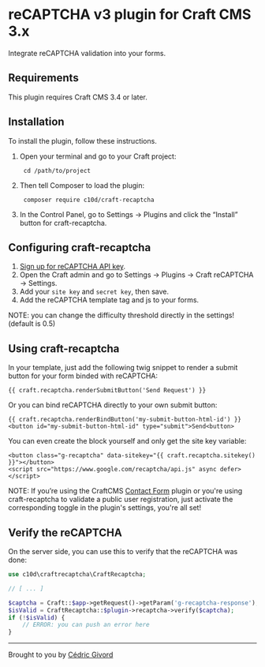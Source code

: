 # reCAPTCHA v3 plugin for Craft CMS 3.x

Integrate reCAPTCHA validation into your forms.


## Requirements

This plugin requires Craft CMS 3.4 or later.


## Installation

To install the plugin, follow these instructions.

1. Open your terminal and go to your Craft project:

        cd /path/to/project

2. Then tell Composer to load the plugin:

        composer require c10d/craft-recaptcha

3. In the Control Panel, go to Settings → Plugins and click the “Install” button for craft-recaptcha.


## Configuring craft-recaptcha

1. [Sign up for reCAPTCHA API key](https://www.google.com/recaptcha/admin/create).
2. Open the Craft admin and go to Settings → Plugins → Craft reCAPTCHA → Settings.
3. Add your `site key` and `secret key`, then save.
4. Add the reCAPTCHA template tag and js to your forms.

NOTE: you can change the difficulty threshold directly in the settings! (default is 0.5)


## Using craft-recaptcha

In your template, just add the following twig snippet to render a submit button for your form binded with reCAPTCHA:

```twig
{{ craft.recaptcha.renderSubmitButton('Send Request') }}
```

Or you can bind reCAPTCHA directly to your own submit button:

```twig
{{ craft.recaptcha.renderBindButton('my-submit-button-html-id') }}
<button id="my-submit-button-html-id" type="submit">Send<button>
```

You can even create the block yourself and only get the site key variable:

```twig
<button class="g-recaptcha" data-sitekey="{{ craft.recaptcha.sitekey() }}"></button>
<script src="https://www.google.com/recaptcha/api.js" async defer></script>
```

NOTE: If you’re using the CraftCMS [Contact Form](https://plugins.craftcms.com/contact-form) plugin or you're using craft-recaptcha to validate a public user registration, just activate the corresponding toggle in the plugin's settings, you're all set!


## Verify the reCAPTCHA

On the server side, you can use this to verify that the reCAPTCHA was done:

```php
use c10d\craftrecaptcha\CraftRecaptcha;

// [ ... ]

$captcha = Craft::$app->getRequest()->getParam('g-recaptcha-response');
$isValid = CraftRecaptcha::$plugin->recaptcha->verify($captcha);
if (!$isValid) {
    // ERROR: you can push an error here
}
```


---

Brought to you by [Cédric Givord](https://c10d.dev)
